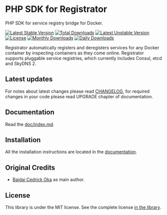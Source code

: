 PHP SDK for Registrator
=======================

PHP SDK for service registry bridge for Docker.

[![Latest Stable Version](https://poser.pugx.org/coka/registrator-php-sdk/v/stable)](https://packagist.org/packages/coka/registrator-php-sdk)
[![Total Downloads](https://poser.pugx.org/coka/registrator-php-sdk/downloads)](https://packagist.org/packages/coka/registrator-php-sdk)
[![Latest Unstable Version](https://poser.pugx.org/coka/registrator-php-sdk/v/unstable)](https://packagist.org/packages/coka/registrator-php-sdk)
[![License](https://poser.pugx.org/coka/registrator-php-sdk/license)](https://packagist.org/packages/coka/registrator-php-sdk)
[![Monthly Downloads](https://poser.pugx.org/coka/registrator-php-sdk/d/monthly)](https://packagist.org/packages/coka/registrator-php-sdk)
[![Daily Downloads](https://poser.pugx.org/coka/registrator-php-sdk/d/daily)](https://packagist.org/packages/coka/registrator-php-sdk)

Registrator automatically registers and deregisters services for any Docker container by inspecting containers as they come online. Registrator supports pluggable service registries, which currently includes Consul, etcd and SkyDNS 2.



Latest updates
--------------

For notes about latest changes please read [CHANGELOG](CHANGELOG.md), for required changes in your code please read UPGRADE chapter of documentation.

Documentation
-------------

Read the [doc/index.md](doc/index.md).

Installation
------------

All the installation instructions are located in the [documentation](doc/index.md).

Original Credits
----------------

* [Baidai Cedrick Oka](https://github.com/CedrickOka) as main author.

License
-------

This library is under the MIT license. See the complete license [in the library](LICENSE).

